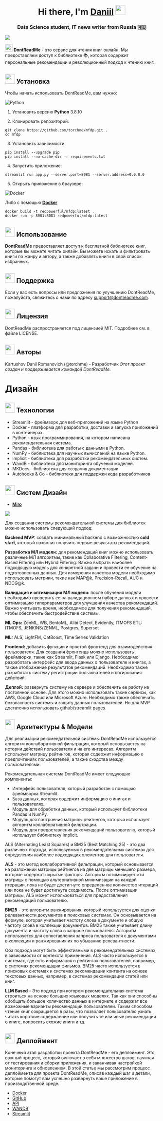 <h1 align="center">Hi there, I'm <a href="t.me/notedatascience" target="_blank">Daniil</a> 
<img src="https://github.com/Tarikul-Islam-Anik/Animated-Fluent-Emojis/blob/master/Emojis/Hand%20gestures/Crossed%20Fingers%20Light%20Skin%20Tone.png?raw=true" height="32"/></h1>
<h3 align="center"> Data Science student, IT news writer from Russia 🇷🇺</h3>

![](pictures/title.jpg)

<img src="https://github.com/Tarikul-Islam-Anik/Animated-Fluent-Emojis/blob/master/Emojis/Objects/Blue%20Book.png?raw=true" height="24"/> **DontReadMe** - это сервис для чтения книг онлайн. Мы предоставляем доступ к библиотеке 📚, которая содержит персональные рекомендации и революционный подход к чтению книг.

## <img src="https://github.com/Tarikul-Islam-Anik/Animated-Fluent-Emojis/blob/master/Emojis/Symbols/Down%20Arrow.png?raw=true" height="32"/> Установка 
Чтобы начать использовать DontReadMe, вам нужно:

![Python](https://img.shields.io/badge/python-3670A0?style=for-the-badge&logo=python&logoColor=ffdd54)

1. Установить версию **Python** 3.8.10

2. Клонировать репозиторий:
```
git clone https://github.com/torchme/mfdp.git .
cd mfdp
```

3. Установить зависимости:
```
pip install --upgrade pip
pip install --no-cache-dir -r requirements.txt
```
4. Запустить приложение:
```
streamlit run app.py --server.port=8081 --server.address=0.0.0.0
```
5. Открыть приложение в браузере:

![Docker](https://img.shields.io/badge/docker-%230db7ed.svg?style=for-the-badge&logo=docker&logoColor=white)

Либо с помощью [**Docker**](https://hub.docker.com/repository/docker/redpowerful/mfdp/general) 

```
docker build -t redpowerful/mfdp:latest .
docker run -p 8081:8081 redpowerful/mfdp:latest
```

## <img src="https://github.com/Tarikul-Islam-Anik/Animated-Fluent-Emojis/blob/master/Emojis/Symbols/Play%20Button.png?raw=true" height="32"/>  Использование
**DontReadMe** предоставляет доступ к бесплатной библиотеке книг, которые вы можете читать онлайн. Вы можете искать и фильтровать книги по жанру и автору, а также добавлять книги в свой список избранных.

## <img src="https://github.com/Tarikul-Islam-Anik/Animated-Fluent-Emojis/blob/master/Emojis/Symbols/Red%20Question%20Mark.png?raw=true" height="32"/>  Поддержка
Если у вас есть вопросы или предложения по улучшению DontReadMe, пожалуйста, свяжитесь с нами по адресу support@dontreadme.com.

## <img src="https://github.com/Tarikul-Islam-Anik/Animated-Fluent-Emojis/blob/master/Emojis/Symbols/Copyright.png?raw=true" height="32"/>  Лицензия
DontReadMe распространяется под лицензией MIT. Подробнее см. в файле LICENSE.

## <img src="https://github.com/Tarikul-Islam-Anik/Animated-Fluent-Emojis/blob/master/Emojis/People/Man%20Technologist.png?raw=true" height="32"/>  Авторы
Kartushov Danil Romanovich (@torchme) - Разработчик
_Этот проект создан и поддерживается командой DontReadMe._

# Дизайн

## <img src="https://github.com/Tarikul-Islam-Anik/Animated-Fluent-Emojis/blob/master/Emojis/Objects/Desktop%20Computer.png?raw=true" height="32"/>  Технологии
* Streamlit - фреймворк для веб-приложений на языке Python
* Docker - платформа для разработки, доставки и запуска приложений в контейнерах.
* Python - язык программирования, на котором написана рекомендательная система.
* Pandas - библиотека для работы с данными в Python.
* NumPy - библиотека для научных вычислений на языке Python.
* Implicit - библиотека для разработки рекомендательных систем.
* WandB - библиотека для мониторинга обучения моделей.
* MKDocs - библиотека для создания документации
* Autohooks & Co - библиотеки для поддержки кода разработчиков

## <img src="https://github.com/Tarikul-Islam-Anik/Animated-Fluent-Emojis/blob/master/Emojis/Activities/Framed%20Picture.png?raw=true" height="32"/> Систем Дизайн
* **[Miro](https://miro.com/app/board/uXjVMYFj-Ro=/?share_link_id=287605501439)**

![](pictures/mldesign.png)

Для создания системы рекомендательной системы для библиотек можно использовать следующий подход:

**Backend MVP:** создать минимальный backend с возможностью __cold start__, который позволит получить первые результаты рекомендаций.

**Разработка МЛ модели:** для рекомендаций книг можно использовать различные МЛ алгоритмы, такие как Collaborative Filtering, Content-Based Filtering или Hybrid Filtering. Важно выбрать наиболее подходящую модель для конкретной задачи и провести ее обучение на подготовленных данных. Для измерения качества модели необходимо использовать метрики, такие как MAP@k, Precision-Recall, AUC и NDCG@k.

**Валидация и оптимизация МЛ модели:** после обучения модели необходимо проверить ее на валидационном наборе данных и провести оптимизацию гиперпараметров для улучшения качества рекомендаций. Важно учитывать время, необходимое для получения рекомендаций, чтобы обеспечить быстродействие системы.

**ML Ops:** ZenML, WB, BentoML, Alibi Detect, Evidently, ITMOFS
ETL: ITMOFS, JENKINS/ZENML, Postgres, Superset

**ML:** ALS, LightFM, CatBoost, Time Series Validation

**Frontend:** добавить функции и простой фронтенд для взаимодействия пользователя. Для создания фронтенда можно использовать фреймворки, такие как Streamlit, Flask или Django. Необходимо разработать интерфейс для ввода данных о пользователе и книгах, а также отображение результатов рекомендаций. Необходимо также разработать систему регистрации пользователей и логирования действий.

**Деплой:** развернуть систему на сервере и обеспечить ее работу на постоянной основе. Для этого можно использовать такие сервисы, как AWS, Google Cloud или Microsoft Azure. Необходимо также обеспечить безопасность системы и защиту данных пользователей. Но для MVP достаточно использовать github/streamlit pages.
## <img src="https://github.com/Tarikul-Islam-Anik/Animated-Fluent-Emojis/blob/master/Emojis/Objects/Package.png?raw=true" height="32"/> Архитектуры & Модели
Для реализации рекомендательной системы DontReadMe используется алгоритм коллаборативной фильтрации, который основывается на истории действий пользователя и на его интересах. Алгоритм использует матрицу рейтингов, которая содержит информацию о предпочтениях пользователей, а также сходства между пользователями.

Рекомендательная система DontReadMe имеет следующие компоненты:

* Интерфейс пользователя, который разработан с помощью фреймворка Streamlit.
* База данных, которая содержит информацию о книгах и пользователях.
* Модуль для обработки данных, который использует библиотеки Pandas и NumPy.
* Модуль для построения матрицы рейтингов, который использует алгоритм коллаборативной фильтрации.
* Модуль для предоставления рекомендаций пользователю, который использует библиотеку Implicit.

ALS (Alternating Least Squares) и BM25 (Best Matching 25) - это два различных подхода, используемых в рекомендательных системах для определения наиболее подходящих элементов для пользователя.

**ALS** - это метод коллаборативной фильтрации, который основывается на разложении матрицы рейтингов на две матрицы меньшего размера, которые содержат скрытые факторы. Алгоритм оптимизирует эти матрицы с помощью альтернативной минимизации на каждой итерации, пока не будет достигнуто определенное количество итераций или пока не будет достигнута сходимость. После оптимизации матрицы, ALS может использоваться для предоставления рекомендаций пользователю.

**BM25** - это алгоритм ранжирования, который используется для оценки релевантности документов в поисковых системах. Он основывается на формуле, которая учитывает частоту слова в документе и общую частоту слова в коллекции документов. BM25 также учитывает длину документа и частоту слова в запросе пользователя. Алгоритм используется для сопоставления запроса пользователя с документами в коллекции и ранжирования их по убыванию релевантности.

Оба подхода могут быть эффективными в рекомендательных системах, в зависимости от контекста применения. ALS часто используется в системах, где есть информация о рейтингах пользователей, например, в системах рекомендации фильмов. BM25 часто используется в поисковых системах и системах рекомендации контента на основе текстовых данных, например, в системах рекомендации статей или книг.

**LLM Based** - Это подход при котором рекомендательная система строиться на основе больших языковых моделях. Так как они способны обобщать большое количество данных в интернете и содержат все возможные варианты рекомендаций пользователей. Таким способом чтение книг сокращается в разы, что позволяет пользователю узнать читать короткие содержаение или получить те или иные рекомендации о книге, попросить схожие книги и тд.

## <img src="https://github.com/Tarikul-Islam-Anik/Animated-Fluent-Emojis/blob/master/Emojis/Animals/Whale.png?raw=true" height="32"/> Деплоймент
Конечный этап разработки проекта DontReadMe - его деплоймент. Это важный процесс, который включает в себя множество шагов, начиная от тестирования и сборки приложения, и заканчивая настройкой мониторинга и обновлением. В этой статье мы рассмотрим процесс деплоймента для проекта DontReadMe, описав каждый шаг и детали, которые помогут вам успешно развернуть ваше приложение в производственной среде.
* [Docker](https://hub.docker.com/repository/docker/redpowerful/mfdp/general)
* [GitHub](https://github.com/torchme/mfdp)
* [API](https://torchme.github.io/mfdp/)
* [WANDB](https://wandb.ai/torchme/MFDP/reports/MFDP-Report--Vmlldzo0MzUxNTcw)
* [Streamlit](https://torchme-mfdp-app-lsqnda.streamlit.app/)

